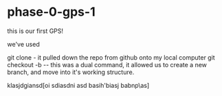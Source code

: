 # phase-0-gps-1
this is our first GPS!

we've used 

git clone - it pulled down the repo from github onto my local computer
git checkout -b -- this was a dual command, it allowed us to create a new branch, and move into it's working structure.

klasjdgiansd[oi
sdiasdni
asd
basih'biasj
babnp\as]
